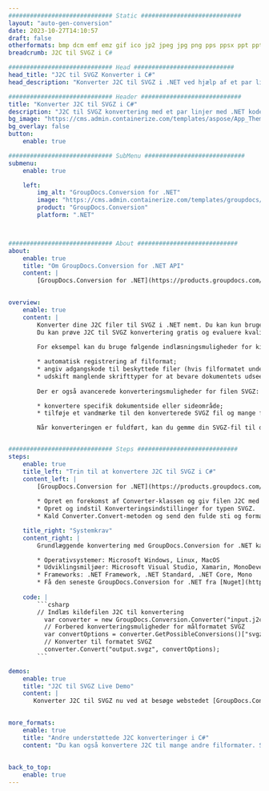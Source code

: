 ```yaml
---
############################# Static ############################
layout: "auto-gen-conversion"
date: 2023-10-27T14:10:57
draft: false
otherformats: bmp dcm emf emz gif ico jp2 jpeg jpg png pps ppsx ppt pptx psb psd svg svgz tga tif tiff webp wmf wmz
breadcrumb: J2C til SVGZ i C#

############################# Head ############################
head_title: "J2C til SVGZ Konverter i C#"
head_description: "Konverter J2C til SVGZ i .NET ved hjælp af et par linjer kode. Brug GroupDocs Document Conversion API til at konvertere over 160 filformater."

############################# Header ############################
title: "Konverter J2C til SVGZ i C#"
description: "J2C til SVGZ konvertering med et par linjer med .NET kode"
bg_image: "https://cms.admin.containerize.com/templates/aspose/App_Themes/V3/images/bg/header1.png"
bg_overlay: false
button:
    enable: true

############################# SubMenu ############################
submenu:
    enable: true

    left:
        img_alt: "GroupDocs.Conversion for .NET"
        image: "https://cms.admin.containerize.com/templates/groupdocs/images/product-logos/90x90-noborder/groupdocs-conversion-net.png"
        product: "GroupDocs.Conversion"
        platform: ".NET"



############################# About ############################
about:
    enable: true
    title: "Om GroupDocs.Conversion for .NET API"
    content: |
        [GroupDocs.Conversion for .NET](https://products.groupdocs.com/conversion/net/) kan bruges til at konvertere Microsoft Word, Excel, PowerPoint, PDF, Visio og andre formater. GroupDocs.Conversion er en selvstændig API, der er velegnet til back-end og interne systemer, hvor høj ydeevne er påkrævet. Det afhænger ikke af nogen software som Microsoft eller Open Office.
    

overview:
    enable: true
    content: |
        Konverter dine J2C filer til SVGZ i .NET nemt. Du kan kun bruge et par C# kodelinjer i enhver platform efter eget valg, såsom - Windows, Linux, macOS.
        Du kan prøve J2C til SVGZ konvertering gratis og evaluere kvaliteten af ​​konverteringsresultaterne. Sammen med simple filkonverteringsscenarier kan du prøve mere avancerede muligheder for at indlæse kilden J2C fil og for at gemme output SVGZ resultat. 
        
        For eksempel kan du bruge følgende indlæsningsmuligheder for kilden J2C:

        * automatisk registrering af filformat;
        * angiv adgangskode til beskyttede filer (hvis filformatet understøtter det);
        * udskift manglende skrifttyper for at bevare dokumentets udseende.
        
        Der er også avancerede konverteringsmuligheder for filen SVGZ:

        * konvertere specifik dokumentside eller sideområde;
        * tilføje et vandmærke til den konverterede SVGZ fil og mange flere.

        Når konverteringen er fuldført, kan du gemme din SVGZ-fil til den lokale filsti eller ethvert tredjepartslager som FTP, Amazon S3, Google Drive, Dropbox osv. Bemærk venligst - for at konvertere J2C til {{ TO}} er der ikke behov for yderligere software installeret - som MS Office, Open Office, Adobe Acrobat Reader osv.


############################# Steps ############################
steps:
    enable: true
    title_left: "Trin til at konvertere J2C til SVGZ i C#"
    content_left: |
        [GroupDocs.Conversion for .NET](https://products.groupdocs.com/conversion/net/) gør det nemt for udviklere at konvertere en J2C fil til SVGZ med et par linjer kode.
        
        * Opret en forekomst af Converter-klassen og giv filen J2C med den fulde sti
        * Opret og indstil Konverteringsindstillinger for typen SVGZ.
        * Kald Converter.Convert-metoden og send den fulde sti og format (SVGZ) som en parameter

    title_right: "Systemkrav"
    content_right: |
        Grundlæggende konvertering med GroupDocs.Conversion for .NET kan udføres med nogle få enkle trin. Vores API'er understøttes på alle større platforme og operativsystemer. Før du udfører koden nedenfor, skal du sørge for, at du har følgende forudsætninger installeret på dit system.

        * Operativsystemer: Microsoft Windows, Linux, MacOS
        * Udviklingsmiljøer: Microsoft Visual Studio, Xamarin, MonoDevelop
        * Frameworks: .NET Framework, .NET Standard, .NET Core, Mono
        * Få den seneste GroupDocs.Conversion for .NET fra [Nuget](https://www.nuget.org/packages/groupdocs.conversion)
         
    code: |
        ```csharp    
        // Indlæs kildefilen J2C til konvertering
          var converter = new GroupDocs.Conversion.Converter("input.j2c");
          // Forbered konverteringsmuligheder for målformatet SVGZ
          var convertOptions = converter.GetPossibleConversions()["svgz"].ConvertOptions;
          // Konverter til formatet SVGZ
          converter.Convert("output.svgz", convertOptions);
        ```

demos:
    enable: true
    title: "J2C til SVGZ Live Demo"
    content: |
       Konverter J2C til SVGZ nu ved at besøge webstedet [GroupDocs.Conversion App](https://products.groupdocs.app/conversion/family). Online demo har følgende fordele
          

more_formats:
    enable: true
    title: "Andre understøttede J2C konverteringer i C#"
    content: "Du kan også konvertere J2C til mange andre filformater. Se venligst listen nedenfor."
       
       
back_to_top:
    enable: true
---
```

